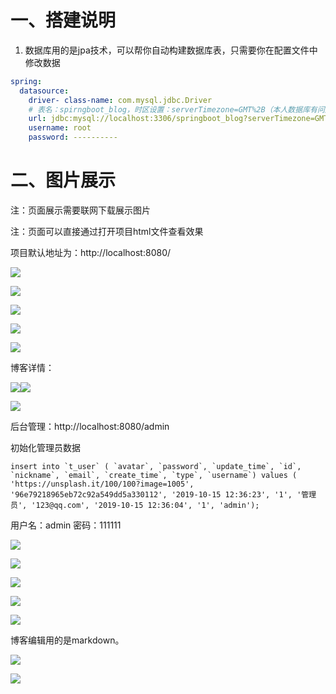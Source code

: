 # 一、搭建说明

1. 数据库用的是jpa技术，可以帮你自动构建数据库表，只需要你在配置文件中修改数据

```yml
spring:
  datasource:
    driver- class-name: com.mysql.jdbc.Driver
    # 表名：spirngboot_blog，时区设置：serverTimezone=GMT%2B（本人数据库有问题，需要加上时区设置）
    url: jdbc:mysql://localhost:3306/springboot_blog?serverTimezone=GMT%2B8&useUnicode=true&characterEncoding=utf-8
    username: root
    password: ----------
```

# 二、图片展示

注：页面展示需要联网下载展示图片

注：页面可以直接通过打开项目html文件查看效果

项目默认地址为：http://localhost:8080/

![](images\主页面.png)



![](images/分类.png)



![](images/标签.png)



![](images/归档.png)



![](images/关于我.png)



博客详情：

![](images/博客详情1.png)![](images/博客详情2.png)

![](images/博客详情3.png)



后台管理：http://localhost:8080/admin

初始化管理员数据

```mysql
insert into `t_user` ( `avatar`, `password`, `update_time`, `id`, `nickname`, `email`, `create_time`, `type`, `username`) values ( 'https://unsplash.it/100/100?image=1005', '96e79218965eb72c92a549dd5a330112', '2019-10-15 12:36:23', '1', '管理员', '123@qq.com', '2019-10-15 12:36:04', '1', 'admin');
```

用户名：admin
密码：111111

![](images/登录.png)



![](images/后台.png)



![](images/博客.png)



![](images/分类管理.png)



![](images/标签管理.png)



博客编辑用的是markdown。

![](images/博客编辑1.png)

![](images/博客编辑2.png)